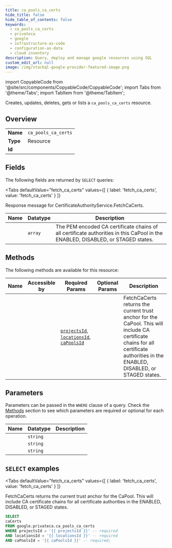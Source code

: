 ```yaml
--- 
title: ca_pools_ca_certs
hide_title: false
hide_table_of_contents: false
keywords:
  - ca_pools_ca_certs
  - privateca
  - google
  - infrastructure-as-code
  - configuration-as-data
  - cloud inventory
description: Query, deploy and manage google resources using SQL
custom_edit_url: null
image: /img/stackql-google-provider-featured-image.png
---
```


import CopyableCode from '@site/src/components/CopyableCode/CopyableCode';
import Tabs from '@theme/Tabs';
import TabItem from '@theme/TabItem';

Creates, updates, deletes, gets or lists a <code>ca_pools_ca_certs</code> resource.

## Overview
<table><tbody>
<tr><td><b>Name</b></td><td><code>ca_pools_ca_certs</code></td></tr>
<tr><td><b>Type</b></td><td>Resource</td></tr>
<tr><td><b>Id</b></td><td><CopyableCode code="google.privateca.ca_pools_ca_certs" /></td></tr>
</tbody></table>

## Fields

The following fields are returned by `SELECT` queries:

<Tabs
    defaultValue="fetch_ca_certs"
    values={[
        { label: 'fetch_ca_certs', value: 'fetch_ca_certs' }
    ]}
>
<TabItem value="fetch_ca_certs">

Response message for CertificateAuthorityService.FetchCaCerts.

<table>
<thead>
    <tr>
    <th>Name</th>
    <th>Datatype</th>
    <th>Description</th>
    </tr>
</thead>
<tbody>
<tr>
    <td><CopyableCode code="caCerts" /></td>
    <td><code>array</code></td>
    <td>The PEM encoded CA certificate chains of all certificate authorities in this CaPool in the ENABLED, DISABLED, or STAGED states.</td>
</tr>
</tbody>
</table>
</TabItem>
</Tabs>

## Methods

The following methods are available for this resource:

<table>
<thead>
    <tr>
    <th>Name</th>
    <th>Accessible by</th>
    <th>Required Params</th>
    <th>Optional Params</th>
    <th>Description</th>
    </tr>
</thead>
<tbody>
<tr>
    <td><a href="#fetch_ca_certs"><CopyableCode code="fetch_ca_certs" /></a></td>
    <td><CopyableCode code="select" /></td>
    <td><a href="#parameter-projectsId"><code>projectsId</code></a>, <a href="#parameter-locationsId"><code>locationsId</code></a>, <a href="#parameter-caPoolsId"><code>caPoolsId</code></a></td>
    <td></td>
    <td>FetchCaCerts returns the current trust anchor for the CaPool. This will include CA certificate chains for all certificate authorities in the ENABLED, DISABLED, or STAGED states.</td>
</tr>
</tbody>
</table>

## Parameters

Parameters can be passed in the `WHERE` clause of a query. Check the [Methods](#methods) section to see which parameters are required or optional for each operation.

<table>
<thead>
    <tr>
    <th>Name</th>
    <th>Datatype</th>
    <th>Description</th>
    </tr>
</thead>
<tbody>
<tr id="parameter-caPoolsId">
    <td><CopyableCode code="caPoolsId" /></td>
    <td><code>string</code></td>
    <td></td>
</tr>
<tr id="parameter-locationsId">
    <td><CopyableCode code="locationsId" /></td>
    <td><code>string</code></td>
    <td></td>
</tr>
<tr id="parameter-projectsId">
    <td><CopyableCode code="projectsId" /></td>
    <td><code>string</code></td>
    <td></td>
</tr>
</tbody>
</table>

## `SELECT` examples

<Tabs
    defaultValue="fetch_ca_certs"
    values={[
        { label: 'fetch_ca_certs', value: 'fetch_ca_certs' }
    ]}
>
<TabItem value="fetch_ca_certs">

FetchCaCerts returns the current trust anchor for the CaPool. This will include CA certificate chains for all certificate authorities in the ENABLED, DISABLED, or STAGED states.

```sql
SELECT
caCerts
FROM google.privateca.ca_pools_ca_certs
WHERE projectsId = '{{ projectsId }}' -- required
AND locationsId = '{{ locationsId }}' -- required
AND caPoolsId = '{{ caPoolsId }}' -- required;
```
</TabItem>
</Tabs>
